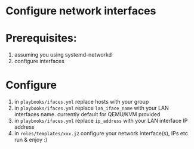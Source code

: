 # Configure network interfaces


# Prerequisites:
1. assuming you using systemd-networkd
2. configure interfaces


# Configure
1. in ```playbooks/ifaces.yml``` replace hosts with your group
2. in ```playbooks/ifaces.yml``` replace ```lan_iface_name``` with your LAN interfaces name. currently default for QEMU/KVM provided
3. in ```playbooks/ifaces.yml``` replace ```ip_address``` with your LAN interface IP address
3. in ```roles/templates/xxx.j2``` configure your network interface(s), IPs etc
run & enjoy :)
